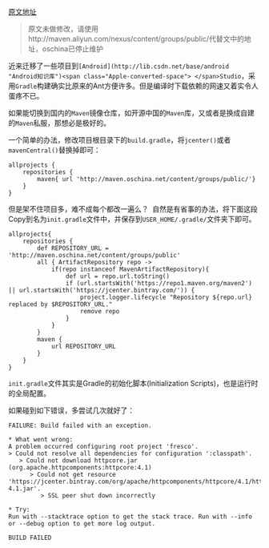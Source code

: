 
[原文地址](http://blog.csdn.net/biezhihua/article/details/49668605)

>原文未做修改，请使用http://maven.aliyun.com/nexus/content/groups/public/代替文中的地址，oschina已停止维护

近来迁移了一些项目到`[Android](http://lib.csdn.net/base/android "Android知识库")<span class="Apple-converted-space"> </span>Studio`，采用`Gradle`构建确实比原来的Ant方便许多。但是编译时下载依赖的网速又着实令人蛋疼不已。

如果能切换到国内的`Maven`镜像仓库，如开源中国的`Maven`库，又或者是换成自建的`Maven`私服，那想必是极好的。

一个简单的办法，修改项目根目录下的`build.gradle`，将`jcenter()`或者`mavenCentral()`替换掉即可：

~~~
allprojects {
    repositories {
        maven{ url 'http://maven.oschina.net/content/groups/public/'}
    }
}
~~~

但是架不住项目多，难不成每个都改一遍么？ 
自然是有省事的办法，将下面这段Copy到名为`init.gradle`文件中，并保存到`USER_HOME/.gradle/`文件夹下即可。

~~~
allprojects{
    repositories {
        def REPOSITORY_URL = 'http://maven.oschina.net/content/groups/public'
        all { ArtifactRepository repo ->
            if(repo instanceof MavenArtifactRepository){
                def url = repo.url.toString()
                if (url.startsWith('https://repo1.maven.org/maven2') || url.startsWith('https://jcenter.bintray.com/')) {
                    project.logger.lifecycle "Repository ${repo.url} replaced by $REPOSITORY_URL."
                    remove repo
                }
            }
        }
        maven {
            url REPOSITORY_URL
        }
    }
}
~~~

`init.gradle`文件其实是Gradle的初始化脚本(Initialization Scripts)，也是运行时的全局配置。

如果碰到如下错误，多尝试几次就好了：

~~~
FAILURE: Build failed with an exception.

* What went wrong:
A problem occurred configuring root project 'fresco'.
> Could not resolve all dependencies for configuration ':classpath'.
   > Could not download httpcore.jar (org.apache.httpcomponents:httpcore:4.1)
      > Could not get resource 'https://jcenter.bintray.com/org/apache/httpcomponents/httpcore/4.1/httpcore-4.1.jar'.
         > SSL peer shut down incorrectly

* Try:
Run with --stacktrace option to get the stack trace. Run with --info or --debug option to get more log output.

BUILD FAILED
~~~

